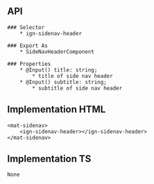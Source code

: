 ## API
    ### Selector
        * ign-sidenav-header

    ### Export As 
        * SideNavHeaderComponent

    ### Properties 
        * @Input() title: string;
            * title of side nav header
        * @Input() subtitle: string;
            * subtitle of side nav header

## Implementation HTML
    <mat-sidenav>
        <ign-sidenav-header></ign-sidenav-header>
    </mat-sidenav>

## Implementation TS
    None